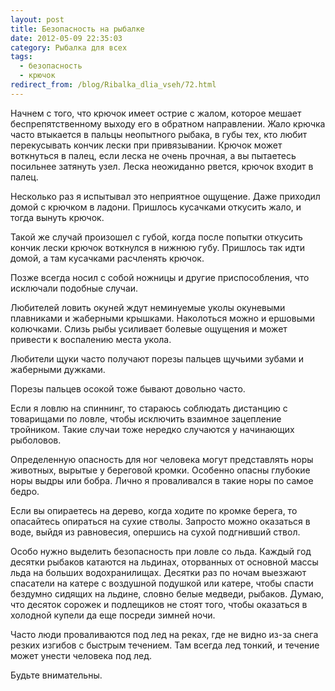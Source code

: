 ```yaml
---
layout: post
title: Безопасность на рыбалке
date: 2012-05-09 22:35:03
category: Рыбалка для всех
tags:
  - безопасность
  - крючок
redirect_from: /blog/Ribalka_dlia_vseh/72.html
---
```

Начнем с того, что крючок имеет острие с жалом, которое мешает
беспрепятственному выходу его в обратном направлении. Жало крючка часто
втыкается в пальцы неопытного рыбака, в губы тех, кто любит перекусывать
кончик лески при привязывании. Крючок может воткнуться в палец, если
леска не очень прочная, а вы пытаетесь посильнее затянуть узел. Леска
неожиданно рвется, крючок входит в палец.

Несколько раз я испытывал это неприятное ощущение. Даже приходил домой с
крючком в ладони. Пришлось кусачками откусить жало, и тогда вынуть
крючок.

Такой же случай произошел с губой, когда после попытки откусить кончик
лески крючок воткнулся в нижнюю губу. Пришлось так идти домой, а там
кусачками расчленять крючок.

Позже всегда носил с собой ножницы и другие приспособления, что
исключали подобные случаи.

Любителей ловить окуней ждут неминуемые уколы окуневыми плавниками и
жаберными крышками. Наколоться можно и ершовыми колючками. Слизь рыбы
усиливает болевые ощущения и может привести к воспалению места укола.

Любители щуки часто получают порезы пальцев щучьими зубами и жаберными
дужками.

Порезы пальцев осокой тоже бывают довольно часто.

Если я ловлю на спиннинг, то стараюсь соблюдать дистанцию с товарищами
по ловле, чтобы исключить взаимное зацепление тройником. Такие случаи
тоже нередко случаются у начинающих рыболовов.

Определенную опасность для ног человека могут представлять норы
животных, вырытые у береговой кромки. Особенно опасны глубокие норы
выдры или бобра. Лично я проваливался в такие норы по самое бедро.

Если вы опираетесь на дерево, когда ходите по кромке берега, то
опасайтесь опираться на сухие стволы. Запросто можно оказаться в воде,
выйдя из равновесия, опершись на сухой подгнивший ствол.

Особо нужно выделить безопасность при ловле со льда. Каждый год десятки
рыбаков катаются на льдинах, оторванных от основной массы льда на
больших водохранилищах. Десятки раз по ночам выезжают спасатели на
катере с воздушной подушкой или катере, чтобы спасти бездумно сидящих на
льдине, словно белые медведи, рыбаков. Думаю, что десяток сорожек и
подлещиков не стоят того, чтобы оказаться в холодной купели да еще
посреди зимней ночи.

Часто люди проваливаются под лед на реках, где не видно из-за снега
резких изгибов с быстрым течением. Там всегда лед тонкий, и течение
может унести человека под лед.

Будьте внимательны.
